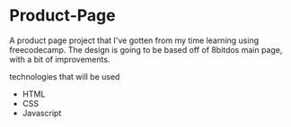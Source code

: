 # Product-Page
A product page project that I've gotten from my time learning using freecodecamp. The design is going to be based off of 8bitdos main page, with a bit of improvements.

technologies that will be used
<ul>
  <li>HTML</li>
  <li>CSS</li>
  <li>Javascript</li>
</ul>
